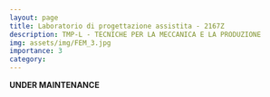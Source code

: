 ```yaml
---
layout: page
title: Laboratorio di progettazione assistita - 2167Z
description: TMP-L - TECNICHE PER LA MECCANICA E LA PRODUZIONE
img: assets/img/FEM_3.jpg
importance: 3
category: 
---
```


<strong>UNDER MAINTENANCE</strong>

<!--icons:https://www.w3schools.com/icons/icons_reference.asp-->